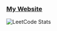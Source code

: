 <!--
**x90613/x90613** is a ✨ _special_ ✨ repository because its `README.md` (this file) appears on your GitHub profile.

Here are some ideas to get you started:

- 🔭 I’m currently working on ...
- 🌱 I’m currently learning ...
- 👯 I’m looking to collaborate on ...
- 🤔 I’m looking for help with ...
- 💬 Ask me about ...
- 📫 How to reach me: ...
- 😄 Pronouns: ...
- ⚡ Fun fact: ...
-->
### [My Website](https://x90613-github-io.vercel.app/)
![LeetCode Stats](https://leetcard.jacoblin.cool/HarryLord?theme=dark&font=NTR&ext=heatmap)
